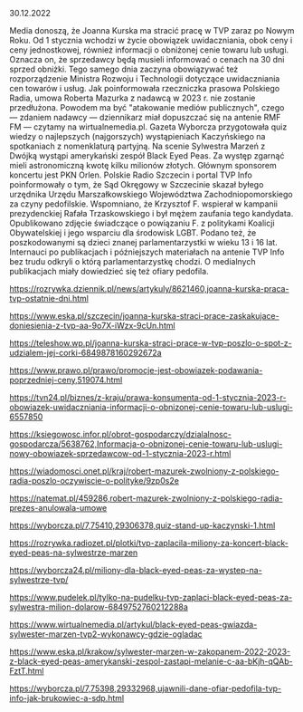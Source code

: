 30.12.2022

Media donoszą, że Joanna Kurska ma stracić pracę w TVP zaraz po Nowym Roku. Od 1 stycznia wchodzi w życie obowiązek uwidaczniania, obok ceny i ceny jednostkowej, również informacji o obniżonej cenie towaru lub usługi. Oznacza on, że sprzedawcy będą musieli informować o cenach na 30 dni sprzed obniżki. Tego samego dnia zaczyna obowiązywać też rozporządzenie Ministra Rozwoju i Technologii dotyczące uwidaczniania cen towarów i usług. Jak poinformowała rzeczniczka prasowa Polskiego Radia, umowa Roberta Mazurka z nadawcą w 2023 r. nie zostanie przedłużona. Powodem ma być "atakowanie mediów publicznych", czego — zdaniem nadawcy — dziennikarz miał dopuszczać się na antenie RMF FM — czytamy na wirtualnemedia.pl. Gazeta Wyborcza przygotowała quiz wiedzy o najlepszych (najgorszych) wystąpieniach Kaczyńskiego na spotkaniach z nomenklaturą partyjną. Na scenie Sylwestra Marzeń z Dwójką wystąpi amerykański zespół Black Eyed Peas. Za występ zgarnąć mieli astronomiczną kwotę kilku milionów złotych. Głównym sponsorem koncertu jest PKN Orlen. Polskie Radio Szczecin i portal TVP Info poinformowały o tym, że Sąd Okręgowy w Szczecinie skazał byłego urzędnika Urzędu Marszałkowskiego Województwa Zachodniopomorskiego za czyny pedofilskie. Wspomniano, że Krzysztof F. wspierał w kampanii prezydenckiej Rafała Trzaskowskiego i był mężem zaufania tego kandydata. Opublikowano zdjęcie świadczące o powiązaniu F. z politykami Koalicji Obywatelskiej i jego wsparciu dla środowisk LGBT. Podano też, że poszkodowanymi są dzieci znanej parlamentarzystki w wieku 13 i 16 lat. Internauci po publikacjach i późniejszych materiałach na antenie TVP Info bez trudu odkryli o którą parlamentarzystkę chodzi. O medialnych publikacjach miały dowiedzieć się też ofiary pedofila.

https://rozrywka.dziennik.pl/news/artykuly/8621460,joanna-kurska-praca-tvp-ostatnie-dni.html

https://www.eska.pl/szczecin/joanna-kurska-straci-prace-zaskakujace-doniesienia-z-tvp-aa-9o7X-iWzx-9cUn.html

https://teleshow.wp.pl/joanna-kurska-straci-prace-w-tvp-poszlo-o-spot-z-udzialem-jej-corki-6849878160292672a

https://www.prawo.pl/prawo/promocje-jest-obowiazek-podawania-poprzedniej-ceny,519074.html

https://tvn24.pl/biznes/z-kraju/prawa-konsumenta-od-1-stycznia-2023-r-obowiazek-uwidaczniania-informacji-o-obnizonej-cenie-towaru-lub-uslugi-6557850

https://ksiegowosc.infor.pl/obrot-gospodarczy/dzialalnosc-gospodarcza/5638762,Informacja-o-obnizonej-cenie-towaru-lub-uslugi-nowy-obowiazek-sprzedawcow-od-1-stycznia-2023-r.html

https://wiadomosci.onet.pl/kraj/robert-mazurek-zwolniony-z-polskiego-radia-poszlo-oczywiscie-o-polityke/9zp0s2e

https://natemat.pl/459286,robert-mazurek-zwolniony-z-polskiego-radia-prezes-anulowala-umowe

https://wyborcza.pl/7,75410,29306378,quiz-stand-up-kaczynski-1.html

https://rozrywka.radiozet.pl/plotki/tvp-zaplacila-miliony-za-koncert-black-eyed-peas-na-sylwestrze-marzen

https://wyborcza24.pl/miliony-dla-black-eyed-peas-za-wystep-na-sylwestrze-tvp/

https://www.pudelek.pl/tylko-na-pudelku-tvp-zaplaci-black-eyed-peas-za-sylwestra-milion-dolarow-6849752760212288a

https://www.wirtualnemedia.pl/artykul/black-eyed-peas-gwiazda-sylwester-marzen-tvp2-wykonawcy-gdzie-ogladac

https://www.eska.pl/krakow/sylwester-marzen-w-zakopanem-2022-2023-z-black-eyed-peas-amerykanski-zespol-zastapi-melanie-c-aa-bKjh-qQAb-FztT.html

https://wyborcza.pl/7,75398,29332968,ujawnili-dane-ofiar-pedofila-tvp-info-jak-brukowiec-a-sdp.html